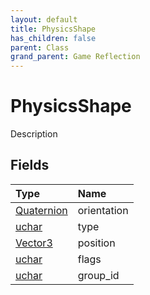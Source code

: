 ```yaml
---
layout: default
title: PhysicsShape
has_children: false
parent: Class
grand_parent: Game Reflection
---
```

# PhysicsShape
Description 

## Fields

| Type | Name |
|:-------------|:--------------|
| [Quaternion](/docs/game-reflection/classes/quaternion) | orientation |
| [uchar](/docs/game-reflection/enums/uchar) | type |
| [Vector3](/docs/game-reflection/classes/vector3) | position |
| [uchar](/docs/game-reflection/enums/uchar) | flags |
| [uchar](/docs/game-reflection/enums/uchar) | group_id |

